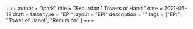 +++
author = "ipark"
title = "Recursion.1 Towers of Hanoi"
date =  2021-06-12
draft =  false
type = "EPI"
layout = "EPI"
description = ""
tags = ["EPI", "Tower of Hanoi", "Recursion"
]
+++
<script src="https://gist.github.com/ipark-CS/0ced94a2a9100fc6579da32489b12f01.js"></script>
<script src="https://gist.github.com/ipark-CS/18db012c4bf33753cc38a5d222e44ac4.js"></script>
